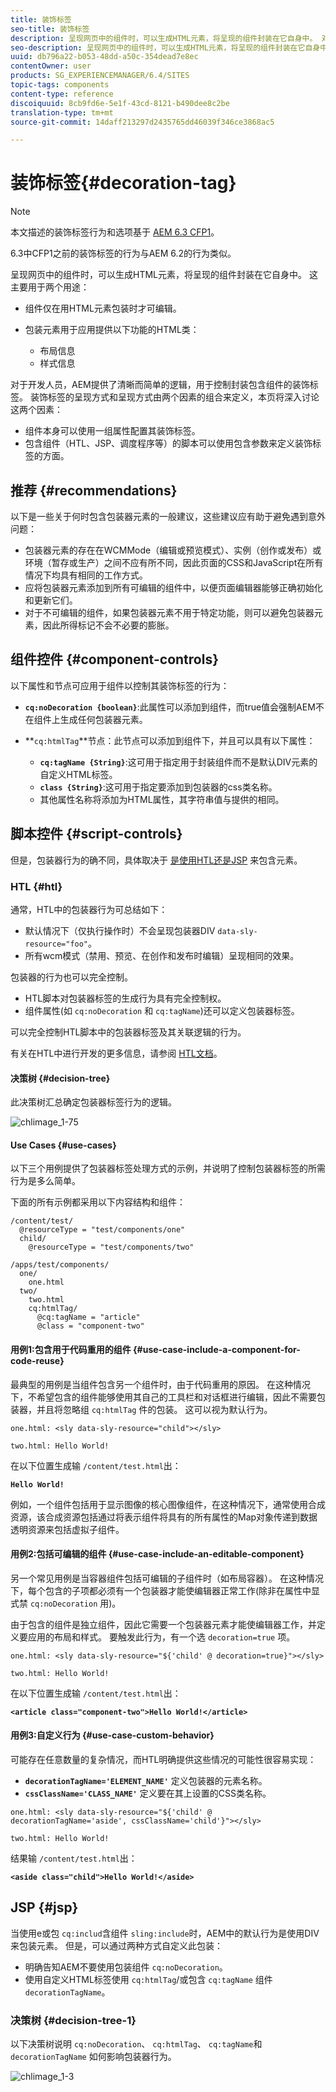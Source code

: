```yaml
---
title: 装饰标签
seo-title: 装饰标签
description: 呈现网页中的组件时，可以生成HTML元素，将呈现的组件封装在它自身中。 对于开发人员，AEM提供了清晰而简单的逻辑，用于控制封装包含组件的装饰标签。
seo-description: 呈现网页中的组件时，可以生成HTML元素，将呈现的组件封装在它自身中。 对于开发人员，AEM提供了清晰而简单的逻辑，用于控制封装包含组件的装饰标签。
uuid: db796a22-b053-48dd-a50c-354dead7e8ec
contentOwner: user
products: SG_EXPERIENCEMANAGER/6.4/SITES
topic-tags: components
content-type: reference
discoiquuid: 8cb9fd6e-5e1f-43cd-8121-b490dee8c2be
translation-type: tm+mt
source-git-commit: 14daff213297d2435765dd46039f346ce3868ac5

---
```



# 装饰标签{#decoration-tag}

>[!NOTE]
>
>本文描述的装饰标签行为和选项基于 [AEM 6.3 CFP1](https://helpx.adobe.com/experience-manager/release-notes--aem-6-3-cumulative-fix-pack.html)。
>
>6.3中CFP1之前的装饰标签的行为与AEM 6.2的行为类似。

呈现网页中的组件时，可以生成HTML元素，将呈现的组件封装在它自身中。 这主要用于两个用途：

* 组件仅在用HTML元素包装时才可编辑。
* 包装元素用于应用提供以下功能的HTML类：

   * 布局信息
   * 样式信息

对于开发人员，AEM提供了清晰而简单的逻辑，用于控制封装包含组件的装饰标签。 装饰标签的呈现方式和呈现方式由两个因素的组合来定义，本页将深入讨论这两个因素：

* 组件本身可以使用一组属性配置其装饰标签。
* 包含组件（HTL、JSP、调度程序等）的脚本可以使用包含参数来定义装饰标签的方面。

## 推荐 {#recommendations}

以下是一些关于何时包含包装器元素的一般建议，这些建议应有助于避免遇到意外问题：

* 包装器元素的存在在WCMMode（编辑或预览模式）、实例（创作或发布）或环境（暂存或生产）之间不应有所不同，因此页面的CSS和JavaScript在所有情况下均具有相同的工作方式。
* 应将包装器元素添加到所有可编辑的组件中，以便页面编辑器能够正确初始化和更新它们。
* 对于不可编辑的组件，如果包装器元素不用于特定功能，则可以避免包装器元素，因此所得标记不会不必要的膨胀。

## 组件控件 {#component-controls}

以下属性和节点可应用于组件以控制其装饰标签的行为：

* **`cq:noDecoration {boolean}`**:此属性可以添加到组件，而true值会强制AEM不在组件上生成任何包装器元素。

* **`cq:htmlTag`**节点：此节点可以添加到组件下，并且可以具有以下属性：

   * **`cq:tagName {String}`**:这可用于指定用于封装组件而不是默认DIV元素的自定义HTML标签。
   * **`class {String}`**:这可用于指定要添加到包装器的css类名称。
   * 其他属性名称将添加为HTML属性，其字符串值与提供的相同。

## 脚本控件 {#script-controls}

但是，包装器行为的确不同，具体取决于 [是使用HTL](/help/sites-developing/decoration-tag.md#htl)[还是JSP](/help/sites-developing/decoration-tag.md#jsp) 来包含元素。

### HTL {#htl}

通常，HTL中的包装器行为可总结如下：

* 默认情况下（仅执行操作时）不会呈现包装器DIV `data-sly-resource="foo"`。
* 所有wcm模式（禁用、预览、在创作和发布时编辑）呈现相同的效果。

包装器的行为也可以完全控制。

* HTL脚本对包装器标签的生成行为具有完全控制权。
* 组件属性(如 `cq:noDecoration` 和 `cq:tagName`)还可以定义包装器标签。

可以完全控制HTL脚本中的包装器标签及其关联逻辑的行为。

有关在HTL中进行开发的更多信息，请参阅 [HTL文档](https://helpx.adobe.com/experience-manager/htl/user-guide.html)。

#### 决策树 {#decision-tree}

此决策树汇总确定包装器标签行为的逻辑。

![chlimage_1-75](assets/chlimage_1-75.png)

#### Use Cases {#use-cases}

以下三个用例提供了包装器标签处理方式的示例，并说明了控制包装器标签的所需行为是多么简单。

下面的所有示例都采用以下内容结构和组件：

```
/content/test/
  @resourceType = "test/components/one"
  child/
    @resourceType = "test/components/two"
```

```
/apps/test/components/
  one/
    one.html
  two/
    two.html
    cq:htmlTag/
      @cq:tagName = "article"
      @class = "component-two"
```

#### 用例1:包含用于代码重用的组件 {#use-case-include-a-component-for-code-reuse}

最典型的用例是当组件包含另一个组件时，由于代码重用的原因。 在这种情况下，不希望包含的组件能够使用其自己的工具栏和对话框进行编辑，因此不需要包装器，并且将忽略组 `cq:htmlTag` 件的包装。 这可以视为默认行为。

`one.html: <sly data-sly-resource="child"></sly>`

`two.html: Hello World!`

在以下位置生成输 `/content/test.html`出：

**`Hello World!`**

例如，一个组件包括用于显示图像的核心图像组件，在这种情况下，通常使用合成资源，该合成资源包括通过将表示组件将具有的所有属性的Map对象传递到数据透明资源来包括虚拟子组件。

#### 用例2:包括可编辑的组件 {#use-case-include-an-editable-component}

另一个常见用例是当容器组件包括可编辑的子组件时（如布局容器）。 在这种情况下，每个包含的子项都必须有一个包装器才能使编辑器正常工作(除非在属性中显式禁 `cq:noDecoration` 用)。

由于包含的组件是独立组件，因此它需要一个包装器元素才能使编辑器工作，并定义要应用的布局和样式。 要触发此行为，有一个选 `decoration=true` 项。

`one.html: <sly data-sly-resource="${'child' @ decoration=true}"></sly>`

`two.html: Hello World!`

在以下位置生成输 `/content/test.html`出：

**`<article class="component-two">Hello World!</article>`**

#### 用例3:自定义行为 {#use-case-custom-behavior}

可能存在任意数量的复杂情况，而HTL明确提供这些情况的可能性很容易实现：

* **`decorationTagName='ELEMENT_NAME'`** 定义包装器的元素名称。
* **`cssClassName='CLASS_NAME'`** 定义要在其上设置的CSS类名称。

`one.html: <sly data-sly-resource="${'child' @ decorationTagName='aside', cssClassName='child'}"></sly>`

`two.html: Hello World!`

结果输 `/content/test.html`出：

**`<aside class="child">Hello World!</aside>`**

## JSP {#jsp}

当使用e或包 `cq:includ`含组件 `sling:include`时，AEM中的默认行为是使用DIV来包装元素。 但是，可以通过两种方式自定义此包装：

* 明确告知AEM不要使用包装组件 `cq:noDecoration`。
* 使用自定义HTML标签使用 `cq:htmlTag`/或包含 `cq:tagName` 组件 `decorationTagName`。

### 决策树 {#decision-tree-1}

以下决策树说明 `cq:noDecoration`、 `cq:htmlTag`、 `cq:tagName`和 `decorationTagName` 如何影响包装器行为。

![chlimage_1-3](assets/chlimage_1-3.jpeg)

